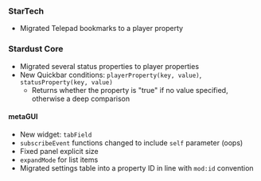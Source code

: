 ### StarTech
- Migrated Telepad bookmarks to a player property

### Stardust Core
- Migrated several status properties to player properties
- New Quickbar conditions: `playerProperty(key, value)`, `statusProperty(key, value)`
  - Returns whether the property is "true" if no value specified, otherwise a deep comparison

#### metaGUI
- New widget: `tabField`
- `subscribeEvent` functions changed to include `self` parameter (oops)
- Fixed panel explicit size
- `expandMode` for list items
- Migrated settings table into a property ID in line with `mod:id` convention
